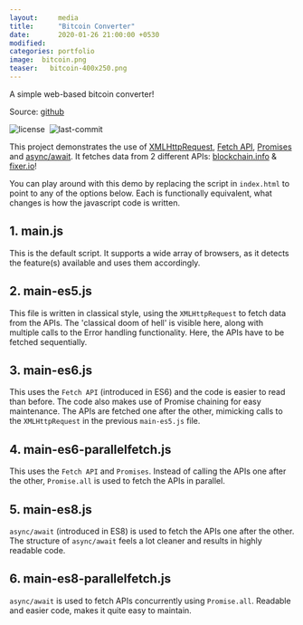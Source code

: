 ```yaml
---
layout:     media
title:      "Bitcoin Converter"
date:       2020-01-26 21:00:00 +0530
modified:   
categories: portfolio
image:  bitcoin.png
teaser:   bitcoin-400x250.png
---
```

A simple web-based bitcoin converter!

Source: [github](https://github.com/raravi/bitcoin-converter)

![license](https://img.shields.io/github/license/raravi/bitcoin-converter)&nbsp;&nbsp;![last-commit](https://img.shields.io/github/last-commit/raravi/bitcoin-converter)

This project demonstrates the use of [XMLHttpRequest](https://developer.mozilla.org/en-US/docs/Web/API/XMLHttpRequest), [Fetch API](https://developer.mozilla.org/en-US/docs/Web/API/Fetch_API), [Promises](https://developer.mozilla.org/en-US/docs/Web/JavaScript/Guide/Using_promises) and [async/await](https://developer.mozilla.org/en-US/docs/Web/JavaScript/Reference/Statements/async_function). It fetches data from 2 different APIs: [blockchain.info](https://www.blockchain.com/api) & [fixer.io](https://fixer.io/)!

You can play around with this demo by replacing the script in `index.html` to point to any of the options below. Each is functionally equivalent, what changes is how the javascript code is written.

## 1. main.js

This is the default script. It supports a wide array of browsers, as it detects the feature(s) available and uses them accordingly.

## 2. main-es5.js

This file is written in classical style, using the `XMLHttpRequest` to fetch data from the APIs. The 'classical doom of hell' is visible here, along with multiple calls to the Error handling functionality. Here, the APIs have to be fetched sequentially.

## 3. main-es6.js

This uses the `Fetch API` (introduced in ES6) and the code is easier to read than before. The code also makes use of Promise chaining for easy maintenance. The APIs are fetched one after the other, mimicking calls to the `XMLHttpRequest` in the previous `main-es5.js` file.

## 4. main-es6-parallelfetch.js

This uses the `Fetch API` and `Promises`. Instead of calling the APIs one after the other, `Promise.all` is used to fetch the APIs in parallel.

## 5. main-es8.js

`async/await` (introduced in ES8) is used to fetch the APIs one after the other. The structure of `async/await` feels a lot cleaner and results in highly readable code.

## 6. main-es8-parallelfetch.js

`async/await` is used to fetch APIs concurrently using `Promise.all`. Readable and easier code, makes it quite easy to maintain.
